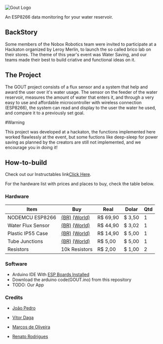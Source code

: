 ![Gout Logo](http://i.imgur.com/PXqCTUU.png)


An ESP8266 data monitoring for your water reservoir.

## BackStory

Some members of the Nobox Robotics team were invited to participate at a Hackaton organized by Leroy Merlin, to launch the so called brico lab on their stores. The theme of this year's event was Water Saving, and our teams made their best to build criative and functional ideas on it.

## The Project

The GOUT project consists of a flux sensor and a system that help and award the user over it's water usage. The sensor on the feeder of the water reservoir, measures the amount of water that enters it, and through a very easy to use and affordable microcontroller with wireless connection (ESP8266), the system can read and display to the user the water he used, and compare it to a previously set goal.

#Warning

This project was developed at a hackaton, the functions implemented here worked flawlessly at the event, but some fuctions like deep-sleep for power saving as planned by the creators are still not implemented, and we encourage you in doing it!

## How-to-build

Check out our Instructables link[Click Here](http://www.instructables.com).

For the hardware list with prices and places to buy, check the table below.

### Hardware

| Item | Buy                                                                                        | Real | Dolar | Qtd |
|------|--------------------------------------------------------------------------------------------|------|-------|-----|
| NODEMCU ESP8266 |[(BR)](http://www.filipeflop.com/pd-2c140d-modulo-wifi-esp8266-nodemcu-esp-12e.html?ct=&p=1&s=1) [(World)](http://www.ebay.com/itm/NodeMcu-Lua-ESP8266-CH340G-WIFI-Internet-Development-Board-Module-/161833537754?hash=item25ae07d0da:g:N-4AAOSwepZXSUtI)   | R$ 69,90 | $ 3,50 | 1|
| Water Flux Sensor |[(BR)](http://www.filipeflop.com/pd-206c5b-sensor-de-fluxo-de-agua-1-2-yf-s201.html) [(World)](http://www.ebay.com/itm/Water-flow-sensor-flowmeter-Hall-flow-sensor-Module-Water-control-1-30L-min-NEW-/181847345719?hash=item2a56f24a37:g:7FIAAOSw34FVBN71)| R$ 44,90 | $ 3,02 | 1   |
| Plastic IP55 Case |[(BR)](http://www.leroymerlin.com.br/caixa-de-passagem-de-embutir-transparente-steck_88530862) [(World)](http://www.ebay.com/itm/Junction-Box-IP55-Screwed-Lid-Grey-120x80x50-No-Holes-Enclosure-Plastic-Case-/301702005825?hash=item463ed74441:g:OGQAAOSw3ydVvOJy) | R$ 14,90 | $ 5,00 | 1   |
| Tube Junctions | [(BR)](http://lmgtfy.com/?q=leroy+merlin) [(World)](http://lmgtfy.com/?q=local+harware+store)        | R$ 5,00 | $ 5,00 | 1   |
| Resistors | 10k Resistors |R$ 2,00 |$ 1,00 | 2 | 

### Software

* Arduino IDE With [ESP Boards Installed](http://randomnerdtutorials.com/how-to-install-esp8266-board-arduino-ide/)
* Download the arduino code(GOUT.ino) from this repository
* TODO: Our App

### Credits

* [João Pedro](https://github.com/joaopedrovbs)

* [Vitor Daga]()

* [Marcos de Oliveira](https://github.com/marcosdeoliveira)

* [Renato Rodrigues](https://github.com/rodriguesrenato)
